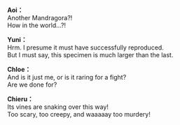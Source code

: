 # 

  
**Aoi：**  
Another Mandragora?!  
How in the world...?!  
  
**Yuni：**  
Hrm. I presume it must have successfully reproduced.  
But I must say, this specimen is much larger than the last.  
  
**Chloe：**  
And is it just me, or is it raring for a fight?  
Are we done for?  
  
**Chieru：**  
Its vines are snaking over this way!  
Too scary, too creepy, and waaaaay too murdery!  
